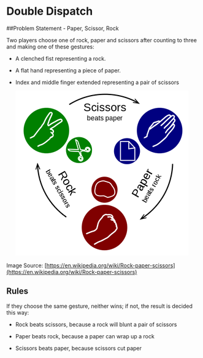 # Double Dispatch

##Problem Statement - Paper, Scissor, Rock

Two players choose one of rock, paper and scissors after counting to three and making one of these gestures:

- A clenched fist representing a rock.

- A flat hand representing a piece of paper.

- Index and middle finger extended representing a pair of scissors
  
	![Paper Scissors Rock](paper_scissors_rock.png)
  
Image Source: [https://en.wikipedia.org/wiki/Rock-paper-scissors](https://en.wikipedia.org/wiki/Rock-paper-scissors)

## Rules
If they  choose the  same gesture,  neither wins; if not, the result is decided this way:

- Rock beats scissors, because a rock will blunt a pair of scissors

- Paper beats rock, because a paper can wrap up a rock

- Scissors beats paper, because scissors cut paper
